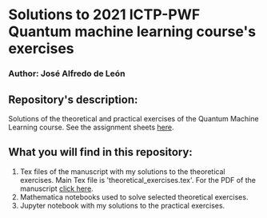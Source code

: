 # __Solutions to 2021 ICTP-PWF Quantum machine learning course's exercises__
### __Author:__ José Alfredo de León

## Repository's description:
Solutions of the theoretical and practical exercises of the Quantum Machine Learning course. See the assignment sheets [here](https://drive.google.com/drive/folders/1zpPSu8cwVR6TyY89qVWsD0z9pTTNLYc8?usp=sharing).

## What you will find in this repository:
1. Tex files of the manuscript with my solutions to the theoretical exercises. Main Tex file is 'theoretical_exercises.tex'. For the PDF of the manuscript [click here](https://drive.google.com/file/d/1rKT29VPIzJ53qi8QGrLxWgGs0A0IJN4i/view?usp=sharing).  
2. Mathematica notebooks used to solve selected theoretical exercises. 
3. Jupyter notebook with my solutions to the practical exercises. 
